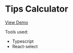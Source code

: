 # Tips Calculator


[View Demo](https://aleksagrri.github.io/react-tips-calculator/)


Tools used: 
  * Typescript
  * React-select
